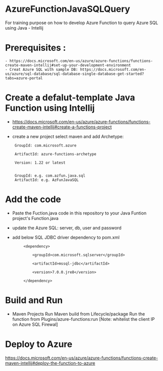 # AzureFunctionJavaSQLQuery
For training purpose on how to develop Azure Function to query Azure SQL using Java - Intellij

# Prerequisites : 
	- https://docs.microsoft.com/en-us/azure/azure-functions/functions-create-maven-intellij#set-up-your-development-environment
	- Creat Azure SQL with sample DB: https://docs.microsoft.com/en-us/azure/sql-database/sql-database-single-database-get-started?tabs=azure-portal
  
# Create a defalut-template Java Function using Intellij
 - https://docs.microsoft.com/en-us/azure/azure-functions/functions-create-maven-intellij#create-a-functions-project
 - create a new project
        select maven and add Archetype:
	
        GroupId: com.microsoft.azure
	
        ArtifactId: azure-functions-archetype
	
        Version: 1.22 or latest
        
	
        GroupId: e.g. com.azfun.java.sql
        ArtifactId: e.g. AzFunJavaSQL

# Add the code
- Paste the Fuction.java code in this repository to your Java Funtion project's Function.java
- update the Azure SQL: server, db, user and password
- add below SQL JDBC driver dependency to pom.xml

           <dependency>
	   
               <groupId>com.microsoft.sqlserver</groupId>
	       
               <artifactId>mssql-jdbc</artifactId>
	       
               <version>7.0.0.jre8</version>
	       
           </dependency>
          
# Build and Run
- Maven Projects
    Run Maven build from Lifecycle/package
    Run the function from Plugins/azure-functions:run   [Note: whitelist the client IP on Azure SQL Firewal]
    
# Deploy to Azure
https://docs.microsoft.com/en-us/azure/azure-functions/functions-create-maven-intellij#deploy-the-function-to-azure
  

